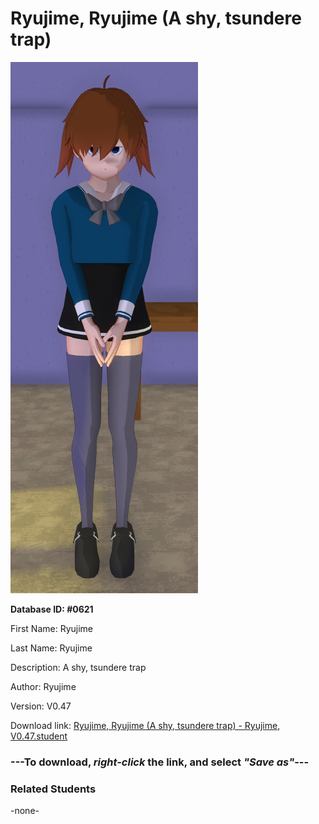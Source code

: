 # Ryujime, Ryujime (A shy, tsundere trap)

<img src="Files/Images/Ryujime, Ryujime (A shy, tsundere trap).png" title="Ryujime, Ryujime (A shy, tsundere trap) - Ryujime, V0.47">

**Database ID: #0621**

First Name: Ryujime

Last Name: Ryujime

Description: A shy, tsundere trap

Author: Ryujime

Version: V0.47

Download link: <a href="https://raw.githubusercontent.com/Arbiter1223/Daigaku-Gurashi-Custom-Students/master/Files/Studen%20Files/Ryujime%2C%20Ryujime%20(A%20shy%2C%20tsundere%20trap)%20-%20Ryujime%2C%20V0.47.student">Ryujime, Ryujime (A shy, tsundere trap) - Ryujime, V0.47.student</a>

### ---**To download, _right-click_ the link, and select _"Save as"_**---

### Related Students

-none-
